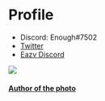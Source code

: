 # Profile
- Discord: Enough#7502
- [Twitter](https://twitter.com/Enoughsdv)
- [Eazv Discord](https://discord.link/EazvDev)

<a href="https://github.com/Enoughsdv">
  <img align="center" src="https://github-readme-stats.vercel.app/api?username=Enoughsdv&show_icons=true&line_height=27&count_private=true&title_color=ffffff&text_color=9f9f9f&icon_color=3BCFCE&bg_color=151515"/>
</a>

#### [Author of the photo](https://www.pixiv.net/en/users/11365815)

